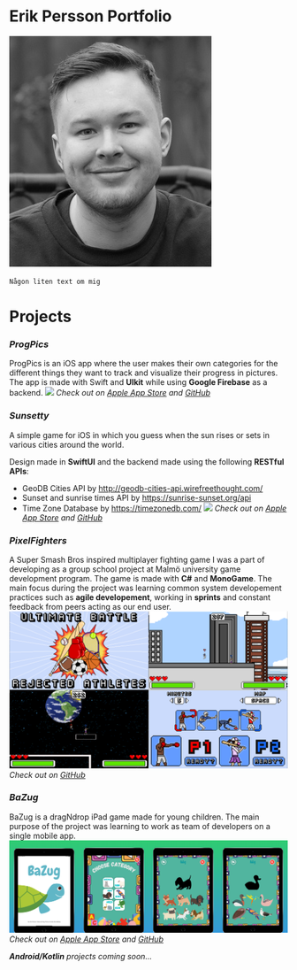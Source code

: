 # Erik Persson Portfolio

![face](/images/face.jpg)

`Någon liten text om mig`

# Projects
  

### *ProgPics*
ProgPics is an iOS app where the user makes their own categories for the different things they want to track and visualize their progress in pictures. The app is made with Swift and **UIkit** while using **Google Firebase** as a backend.
![](/images/completeprog.png)
_Check out on [Apple App Store](https://apps.apple.com/us/app/progpics/id1539945683) and [GitHub](https://github.com/Macrid/ProgPics)_

### *Sunsetty*
A simple game for iOS in which you guess when the sun rises or sets in various cities around the world.

Design made in **SwiftUI** and the backend made using the following **RESTful APIs**:  
  - GeoDB Cities API by http://geodb-cities-api.wirefreethought.com/  
  - Sunset and sunrise times API by https://sunrise-sunset.org/api  
  - Time Zone Database by https://timezonedb.com/ 
![](/images/sunsettycomplete.png)
_Check out on [Apple App Store](https://apps.apple.com/us/app/sunsetty/id1547128188) and [GitHub](https://github.com/Macrid/sunsetter)_

### *PixelFighters*
A Super Smash Bros inspired multiplayer fighting game I was a part of developing as a group school project at Malmö university game development program. The game is made with **C#** and **MonoGame**. The main focus during the project was learning common system developement practices such as **agile developement**, working in **sprints** and constant feedback from peers acting as our end user.
![](/images/pixelfighterscomplete.png)
_Check out on [GitHub](https://github.com/ChaacNado/PixelFighters)_

### *BaZug*
BaZug is a dragNdrop iPad game made for young children. The main purpose of the project was learning to work as team of developers on a single mobile app.
![](/images/bazugcomplete.png)
_Check out on [Apple App Store](https://apps.apple.com/us/app/bazug/id1546709763) and [GitHub](https://github.com/pontuscroneld/GruppSpelet)_
  
  
  
_**Android/Kotlin** projects coming soon..._
